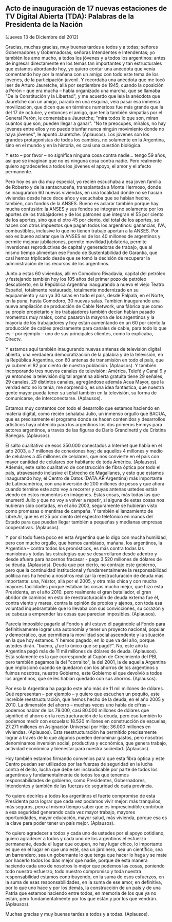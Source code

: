 Acto de inauguración de 17 nuevas estaciones de TV Digital Abierta (TDA): Palabras de la Presidenta de la Nación
----------------------------------------------------------------------------------------------------------------

[Jueves 13 de Diciembre del 2012]

Gracias, muchas gracias, muy buenas tardes a todos y a todas; señores
Gobernadores y Gobernadoras; señoras Intendentes e Intendentas; yo
también los amo mucho, a todos los jóvenes y a todos los argentinos:
antes de ingresar directamente en los temas tan importantes y tan
estructurales que estamos abordando hoy, yo quiero contar una anécdota
que venía comentando hoy por la mañana con un amigo con todo este tema
de los jóvenes, de la participación juvenil. Y recordaba una anécdota
que me tocó leer de Arturo Jauretche, allá por septiembre de 1945,
cuando la oposición a Perón – que era mucha – había organizado una
marcha, que se llamaba "De la Constitución y la Libertad", y me acuerdo
que leía la anécdota que Jauretche con un amigo, parado en una esquina,
veía pasar esa inmensa movilización, que dicen que en términos numéricos
fue más grande que la del 17 de octubre, y entonces el amigo, que tenía
también simpatías por el General Perón, le comentaba a Jauretche; "mira
todos lo que son, miran cuántos que son, pueden llegar a ganar". "No te
preocupes, míralos, no hay jóvenes entre ellos y no puede triunfar nunca
ningún movimiento donde no haya jóvenes", le apuntó Jauretche.
(Aplausos). Los jóvenes son los grandes protagonistas de todos los
cambios, no solamente en la Argentina, sino en el mundo y en la
historia, es casi una cuestión biológica.

Y esto – por favor – no significa ninguna cosa contra nadie... tengo 59
años, así que se imaginan que no es ninguna cosa contra nadie. Pero
realmente quiero agradecerles a todos los jóvenes el apoyo, el amor y el
afecto permanente.

Pero hoy es un día muy especial, yo recién escuchaba a esa joven familia
de Roberto y de la santacruceña, transplantada a Monte Hermoso, donde se
inauguraron 60 nuevas viviendas, en una localidad donde no se hacían
viviendas desde hace doce años y escuchaba que se habían hecho, también,
con fondos de la ANSES. Bueno es aclarar también porque hay mucha
confusión: la ANSES y sus fondos se integran no solamente por los
aportes de los trabajadores y de los patrones que integran el 55 por
ciento de los aportes, sino que el otro 45 por ciento, del total de los
aportes, se hacen con otros impuestos que pagan todos los argentinos:
ganancias, IVA, combustibles, inclusive lo que no tienen trabajo aportan
a la ANSES. Por eso es bueno aclarar que la ANSES es de los 40 millones
de argentinos y permite mejorar jubilaciones, permite movilidad
jubilatoria, permite inversiones reproductivas de capital y generadoras
de trabajo, que al mismo tiempo alimentan ese Fondo de Sustentabilidad
de Garantía, que casi hemos triplicado desde que se tomó la decisión de
recuperar la administración de los recursos de los argentinos.

Junto a estas 60 viviendas, allí en Comodoro Rivadavia, capital del
petróleo y festejando también hoy los 105 años del primer pozo de
petróleo descubierto, en la República Argentina inaugurando a nuevo el
viejo Teatro Español, totalmente restaurado, totalmente modernizado en
su equipamiento y son ya 30 salas en todo el país, desde Palpalá, en el
Norte, en la puna, hasta Comodoro, 30 nuevas salas. También inaugurando
una nueva ampliación de producción de Cable Network, una fábrica que
como su propio propietario y los trabajadores también decían habían
pasado momentos muy malos, como pasaron la mayoría de los argentinos y
la mayoría de los trabajadores y hoy están aumentando en un 60 por
ciento la producción de cables precisamente para canales de cable, para
todo lo que es – por ejemplo – uno de sus principales clientes, como lo
explicaba, Directv.

Y estamos aquí también inaugurando nuevas antenas de televisión digital
abierta, una verdadera democratización de la palabra y de la televisión,
en la República Argentina, con 60 antenas de transmisión en todo el
país, que ya cubren el 82 por ciento de nuestra población. (Aplausos). Y
también incorporando tres nuevos canales de televisión: América, Telefé
y Canal 9 y ya entonces la televisión digital argentina abierta gratuita
tiene 29 señales, 29 canales, 29 distintos canales, agregándose además
Acua Mayor, que la verdad esto no lo tenía, me sorprendió, es una idea
fantástica, que nuestra gente mayor pueda tener su señal también en la
televisión, su forma de comunicarse, de interconectarse. (Aplausos).

Estamos muy contentos con todo el desarrollo que estamos haciendo en
materia digital, como recién señalaba Julio, un inmenso orgullo que
BACUA, que es precisamente el programa donde se hacen contenidos y
desarrollos artísticos haya obtenido para los argentinos los dos
primeros Emmys para actores argentinos, a través de las figuras de Dario
Grandinetti y de Cristina Banegas. (Aplausos).

El salto cualitativo de esos 350.000 conectados a Internet que había en
el año 2003, a 7 millones de conexiones hoy; de aquellos 4 millones y
medio de celulares a 45 millones de celulares, que nos convierte en el
país con mayor cantidad de celulares por habitante de toda América.
(Aplausos). Además, este salto cualitativo de construcción de fibra
óptica por todo el país, atravesando inclusive el Estrecho de
Magallanes, y esto que estamos inaugurando hoy, el Centro de Datos
(DATA.AR Argentina) más importante de Latinoamérica, con una inversión
de 200 millones de pesos y que ahora cuando termine este acto voy a
recorrer y cuyas antenas ustedes están viendo en estos momentos en
imágenes. Estas cosas, más todas las que enumeró Julio y que no voy a
volver a repetir, si alguna de estas cosas nos hubieran sido contadas,
en el año 2003, seguramente se hubieran visto como promesas o mentiras
de campaña. Y también el lanzamiento de Libre.Ar, que es el 25 por
ciento del espectro telefónico en manos del Estado para que puedan
llegar también a pequeñas y medianas empresas cooperativas. (Aplausos).

Y por si todo fuera poco en esta Argentina que lo digo con mucha
humildad, pero con mucho orgullo, que hemos cambiado, mañana, los
argentinos, la Argentina – contra todos los pronósticos, es más contra
todas las maniobras y todas las estrategias que se desarrollaron desde
adentro y desde afuera para hacernos fracasar - paga 3.520 millones de
dólares de su deuda. (Aplausos). Deuda que por cierto, no contrajo este
gobierno, pero que la continuidad institucional y fundamentalmente la
responsabilidad política nos ha hecho a nosotros realizar la
reestructuración de deuda más importante: una, Néstor, allá por el 2005,
y otra más chica y con mucha mayores facilidades porque estaban las
cosas mucho mejor, que hizo esta Presidenta, en el año 2010. pero
realmente el gran batallador, el gran abridor de caminos en esto de
reestructuración de deuda externa fue él, contra viento y marea, contra
la opinión de propios y ajenos, con toda esa voluntad inquebrantable que
lo llevaba con sus convicciones, su corazón y su cabeza a emprender las
cosas que parecían imposibles. (Aplausos).

Parecía imposible pagarle al Fondo y ahí estuvo él pagándole al Fondo
para definitivamente lograr una autonomía y tener un proyecto nacional,
popular y democrático, que permitiera la movilidad social ascendente y
la situación en la que hoy estamos. Y hemos pagado, en lo que va del
año, porque ustedes dirán. "bueno, ¿fue lo único que se pagó?". No, este
año la Argentina pagó más de 11 mil millones de dólares de deuda.
(Aplausos). Esta solamente es la que corresponde al Cupón de Crecimiento
del PBI, pero también pagamos la del "corralito", la del 2001, la de
aquella Argentina que implosionó cuando se quedaron con los ahorros de
los argentinos y fuimos nosotros, nuestro Gobierno, este Gobierno el que
devolvió a todos los argentinos, que se les habían quedado con sus
ahorros. (Aplausos).

Por eso la Argentina ha pagado este año más de 11 mil millones de
dólares. Qué representan – por ejemplo – y quiero que escuchen un
poquito, este increíble reestructuración, que hemos hecho de la deuda,
en el año 2005 y 2010. La dimensión del ahorro – muchas veces uno habla
de cifras – podemos hablar de los 79.000, casi 80.000 millones de
dólares que significó el ahorro en la reestructuración de la deuda, pero
eso también lo podemos medir con escuelas: 18.520 millones en
construcción de escuelas; 27.271 millones en Asignación Universal por
Hijo; 36.000 millones en viviendas. (Aplausos). Esta reestructuración ha
permitido precisamente lograr a través de lo que algunos pueden
denominar gastos, pero nosotros denominamos inversión social, productiva
y económica, que genera trabajo, actividad económica y bienestar para
nuestra sociedad. (Aplausos).

Hoy también estamos firmando convenios para que esta fibra óptica y este
Centro puedan ser utilizados por las fuerzas de seguridad en la lucha
contra el delito, lucha que debe ser inclaudicable por parte de todos
los argentinos y fundamentalmente de todos los que tenemos
responsabilidades de gobierno, como Presidentes, Gobernadores,
Intendentes y también de las fuerzas de seguridad de cada provincia.

Yo quiero decirles a todos los argentinos el fuerte compromiso de esta
Presidenta para lograr que cada vez podamos vivir mejor: más tranquilos,
más seguros, pero al mismo tiempo saber que es imprescindible contribuir
a esa seguridad generando cada vez mayor trabajo, mayores oportunidades,
mayor educación, mayor salud, más vivienda, porque esa es la clave para
poder tener un país mejor. (Aplausos).

Yo quiero agradecer a todos y cada uno de ustedes por el apoyo
cotidiano, quiero agradecer a todos y cada uno de los argentinos el
esfuerzo permanente, desde el lugar que ocupen, no hay lugar chico, lo
importante es que en el lugar en que uno esté, sea un jardinero, sea un
científico, sea un barrendero, sea un gobernante lo que tenga que hacer
lo haga y se mate por hacerlo todos los días mejor que nadie, porque de
esta manera haciendo cada uno de nosotros lo mejor que podemos las
cosas, poniendo todo nuestro esfuerzo, todo nuestro compromiso y toda
nuestra responsabilidad estamos contribuyendo, en la suma de esos
esfuerzos, en la suma de esas responsabilidades, en la suma de ese amor,
en definitiva, por lo que uno hace y por los demás, la construcción de
un país y de una Patria que estamos haciendo entre todos, en memoria de
los que ya no están, pero fundamentalmente por los que están y por los
que vendrán. (Aplausos).

Muchas gracias y muy buenas tardes a todos y a todas. (Aplausos).

